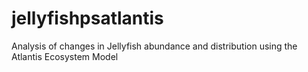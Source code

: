 # jellyfishpsatlantis
Analysis of changes in Jellyfish abundance and distribution using the Atlantis Ecosystem Model
